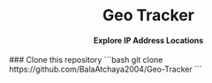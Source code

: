 <h1 align="center">Geo Tracker</h1>

<div align="center">


<h4>Explore IP Address Locations </h4>

</div>
### Clone this repository
```bash
git clone https://github.com/BalaAtchaya2004/Geo-Tracker
```
